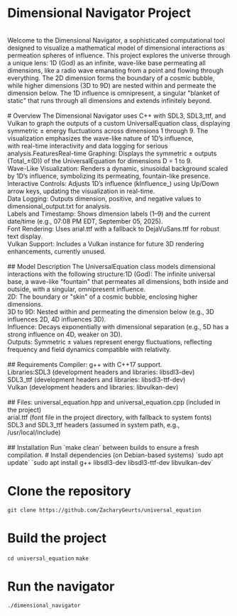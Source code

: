 # Dimensional Navigator Project
<BR />
Welcome to the Dimensional Navigator, a sophisticated computational tool designed to visualize a mathematical model of dimensional interactions as permeation spheres of influence. This project explores the universe through a unique lens: 1D (God) as an infinite, wave-like base permeating all dimensions, like a radio wave emanating from a point and flowing through everything. The 2D dimension forms the boundary of a cosmic bubble, while higher dimensions (3D to 9D) are nested within and permeate the dimension below. The 1D influence is omnipresent, a singular "blanket of static" that runs through all dimensions and extends infinitely beyond.<BR />
<BR />
# Overview
The Dimensional Navigator uses C++ with SDL3, SDL3_ttf, and Vulkan to graph the outputs of a custom UniversalEquation class, displaying symmetric ± energy fluctuations across dimensions 1 through 9. The visualization emphasizes the wave-like nature of 1D’s influence, <BR /> with real-time interactivity and data logging for serious analysis.FeaturesReal-time Graphing: Displays the symmetric ± outputs (Total_±(D)) of the UniversalEquation for dimensions D = 1 to 9.<BR />
Wave-Like Visualization: Renders a dynamic, sinusoidal background scaled by 1D’s influence, symbolizing its permeating, fountain-like presence.<BR />
Interactive Controls: Adjusts 1D’s influence (kInfluence_) using Up/Down arrow keys, updating the visualization in real-time.<BR />
Data Logging: Outputs dimension, positive, and negative values to dimensional_output.txt for analysis.<BR />
Labels and Timestamp: Shows dimension labels (1–9) and the current date/time (e.g., 07:08 PM EDT, September 05, 2025).<BR />
Font Rendering: Uses arial.ttf with a fallback to DejaVuSans.ttf for robust text display.<BR />
Vulkan Support: Includes a Vulkan instance for future 3D rendering enhancements, currently unused.<BR />
<BR />
## Model Description
The UniversalEquation class models dimensional interactions with the following structure:1D (God): The infinite universal base, a wave-like "fountain" that permeates all dimensions, both inside and outside, with a singular, omnipresent influence.<BR />
2D: The boundary or "skin" of a cosmic bubble, enclosing higher dimensions.<BR />
3D to 9D: Nested within and permeating the dimension below (e.g., 3D influences 2D, 4D influences 3D).<BR />
Influence: Decays exponentially with dimensional separation (e.g., 5D has a strong influence on 4D, weaker on 3D).<BR />
Outputs: Symmetric ± values represent energy fluctuations, reflecting frequency and field dynamics compatible with relativity.<BR />
<BR />
## Requirements
Compiler: g++ with C++17 support.<BR />
Libraries:SDL3 (development headers and libraries: libsdl3-dev)<BR />
SDL3_ttf (development headers and libraries: libsdl3-ttf-dev)<BR />
Vulkan (development headers and libraries: libvulkan-dev)<BR />
<BR />
## Files:
universal_equation.hpp and universal_equation.cpp (included in the project)<BR />
arial.ttf (font file in the project directory, with fallback to system fonts)<BR />
SDL3 and SDL3_ttf headers (assumed in system path, e.g., /usr/local/include)<BR />
<BR />
## Installation
Run `make clean` between builds to ensure a fresh compilation.
# Install dependencies (on Debian-based systems)
`sudo apt update`
`sudo apt install g++ libsdl3-dev libsdl3-ttf-dev libvulkan-dev`

# Clone the repository
`git clone https://github.com/ZacharyGeurts/universal_equation`

# Build the project
`cd universal_equation`
`make`

# Run the navigator
`./dimensional_navigator`


